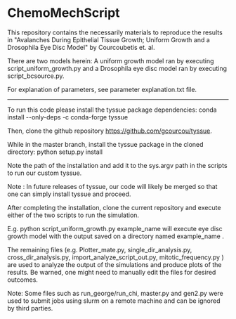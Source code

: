 # ChemoMechScript

This repository contains the necessarily materials to reproduce the results in "Avalanches During Epithelial Tissue Growth; Uniform Growth and a Drosophila Eye Disc Model" by Courcoubetis et. al. 


There are two models herein: A uniform growth model ran by executing script_uniform_growth.py and a Drosophila eye disc model ran by executing script_bcsource.py.

For explanation of parameters, see parameter explanation.txt file. 

--------------------------------------------------------------------------------------------------------------------------------- 

To run this code please install the tyssue package dependencies: conda install --only-deps -c conda-forge tyssue

Then, clone the github repository  https://github.com/gcourcou/tyssue.

While in the master branch, install the tyssue package in the cloned directory: python setup.py install

Note the path of the installation and add it to the sys.argv path in the scripts to run our custom tyssue. 

Note : In future releases of tyssue, our code will likely be merged so that one can simply install tyssue and proceed.

After completing the installation, clone the current repository and execute either of the two scripts to run the simulation.

E.g. python script_uniform_growth.py example_name will execute eye disc growth model with the output saved on a directory named example_name .

The remaining files (e.g. Plotter_mate.py, single_dir_analysis.py, cross_dir_analysis.py, import_analyze_script_out.py, mitotic_frequency.py ) are used to analyze the output of the simulations and produce plots of the results. Be warned, one might need to manually edit the files for desired outcomes.

Note: Some files such as run_george/run_chi, master.py and gen2.py were used to submit jobs using slurm on a remote machine and can be ignored by third parties.
